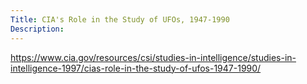 ```yaml
---
Title: CIA's Role in the Study of UFOs, 1947-1990
Description: 
---
```


https://www.cia.gov/resources/csi/studies-in-intelligence/studies-in-intelligence-1997/cias-role-in-the-study-of-ufos-1947-1990/

